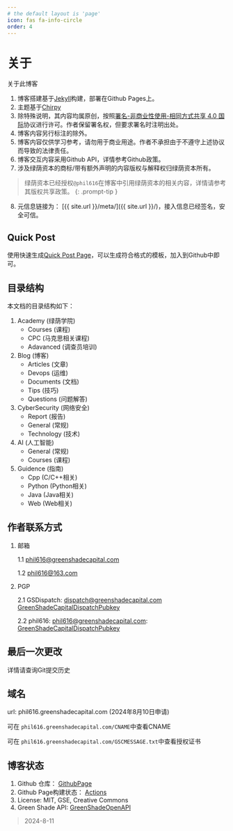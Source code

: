 ```yaml
---
# the default layout is 'page'
icon: fas fa-info-circle
order: 4
---
```


# 关于

关于此博客 


1. 博客搭建基于[Jekyll](https://jekyllrb.com/)构建，部署在Github Pages上。
2. 主题基于[Chirpy](https://github.com/cotes2020/jekyll-theme-chirpy)
3. 除特殊说明，其内容均属原创，按照[署名-非商业性使用-相同方式共享 4.0 国际](https://creativecommons.org/licenses/by-nc-sa/4.0/)协议进行许可。作者保留署名权，但要求署名时注明出处。
4. 博客内容另行标注的除外。
5. 博客内容仅供学习参考，请勿用于商业用途。作者不承担由于不遵守上述协议而导致的法律责任。
6. 博客交互内容采用Github API，详情参考Github政策。
7. 涉及绿荫资本的商标/带有额外声明的内容版权与解释权归绿荫资本所有。

> 绿荫资本已经授权`@phil616`在博客中引用绿荫资本的相关内容，详情请参考其版权共享政策。
{: .prompt-tip }

8. 元信息链接为： [{{ site.url }}/meta/]({{ site.url }}/)，接入信息已经签名，安全可信。

## Quick Post

使用快速生成[Quick Post Page](https://phil616.github.io/assets/qp.html)，可以生成符合格式的模板，加入到Github中即可。

## 目录结构
本文档的目录结构如下：
1. Academy (绿荫学院)
   * Courses (课程)
   * CPC (马克思相关课程)
   * Adavanced (调查员培训)
2. Blog (博客)
   * Articles (文章)
   * Devops (运维)
   * Documents (文档)
   * Tips (技巧)
   * Questions (问题解答)
3. CyberSecurity (网络安全)
   * Report (报告)
   * General (常规)
   * Technology (技术)
4. AI (人工智能)
   * General (常规)
   * Courses (课程)
5. Guidence (指南)
   * Cpp (C/C++相关)
   * Python (Python相关)
   * Java (Java相关)
   * Web (Web相关)



## 作者联系方式
1. 邮箱

   1.1 phil616@greenshadecapital.com
   
   1.2 phil616@163.com
2. PGP

   2.1 GSDispatch: dispatch@greenshadecapital.com [GreenShadeCapitalDispatchPubkey](https://keyserver.ubuntu.com/pks/lookup?search=4B45D9EB932D8D130778DD89CA557C41FE3EA9DF&fingerprint=on&op=index)

   2.2 phil616: phil616@greenshadecapital.com: [GreenShadeCapitalDispatchPubkey](https://keyserver.ubuntu.com/pks/lookup?search=C508897F9A12BFFF2E5D6AF65F0BEAEF7AB20C87&fingerprint=on&op=index)

## 最后一次更改

详情请查询Git提交历史
## 域名
url: phil616.greenshadecapital.com (2024年8月10日申请)

可在 `phil616.greenshadecapital.com/CNAME`中查看CNAME

可在 `phil616.greenshadecapital.com/GSCMESSAGE.txt`中查看授权证书

## 博客状态

1. Github 仓库： [GithubPage](https://github.com/phil616/phil616.github.io)
2. Github Page构建状态： [Actions](https://github.com/phil616/phil616.github.io/actions/)
3. License: MIT, GSE, Creative Commons
4. Green Shade API: [GreenShadeOpenAPI](https://api.greenshadecapital.com)


> 2024-8-11